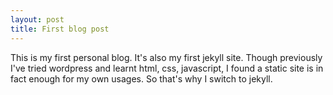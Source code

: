 ```yaml
---
layout: post
title: First blog post
---
```


This is my first personal blog. It's also my first jekyll site. Though previously I've tried wordpress and learnt html, css, javascript, I found a static site is in fact enough for my own usages. So that's why I switch to jekyll.
